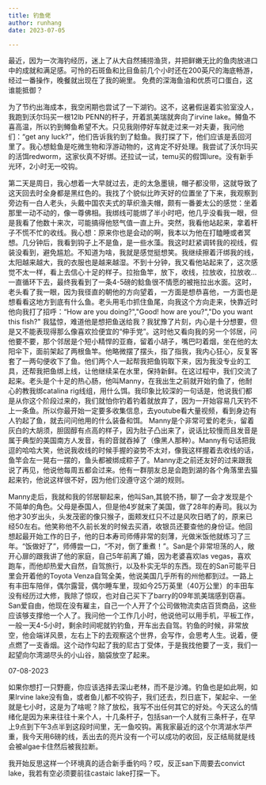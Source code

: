 ```yaml
---
title: 钓鱼佬
author: runhang
date: 2023-07-05

--- 
```


最近，因为一次海钓经历，迷上了从大自然捕捞渔货，并把鲜嫩无比的鱼肉放进口中的成就和满足感。可怜的石斑鱼和比目鱼前几个小时还在200英尺的海底畅游，经过一番操作，晚餐就出现在了我的碗里。
免费的深海鱼油和优质可口蛋白，这谁能抵御？

为了节约出海成本，我空闲期也尝试了一下湖钓。这不，这暑假逞着实验室没人，我跑到沃尔玛买一根12lb PENN的杆子，开着凯美瑞就奔向了irvine lake。鳟鱼不喜高温，所以钓到鳟鱼希望不大。只见我刚停好车就走过来一对夫妻，我问他们：“get any luck?”，他们告诉我钓到了鲶鱼。我打探了下，他们应该是丢回河里了。我心想鲶鱼是吃微生物和浮游动物的，这肯定不好处理。我尝试了沃尔玛买的活饵redworm，这家伙真不好绑。还拉试一试，temu买的假饵lure。没有新手光环，2小时无一咬钩。

第二天是周日，我心想着一大早就过去，走的太急墨镜，帽子都没带，这就导致了这天回去时全身都是黑红色的。我找了个貌似比昨天好的位置坐了下来，我观察到旁边有一白人老头，头戴中国农夫式的草织渔夫帽，颇有一番姜太公的感觉：坐着那里一动不动的，像一尊佛相。我绑线可能绑了半小时吧，他几乎没看我一眼，但是我看了他数十来次，可能搞得他怒气值一直上升。突然，我看他站起来，拿着杆子不慌不忙的收线。我心想：原来你也是会动的啊，我本以为他在打瞌睡或者冥想。几分钟后，我看到钩子上不是鱼，是一些水藻。我这时赶紧调转我的视线，假装没看到，避免尴尬。不知道为啥，我就是感觉挺想笑。我继续擦着汗绑我的线，太阳越来越大，我的衣服也是越来越湿。不到十分钟，我又看他站起来了，这次感觉不太一样，看上去信心十足的样子。拉抬鱼竿，放下，收线，拉放收，拉放收...一直循环下去，最终我看到了一条4-5磅的鲶鱼很不情愿的被拖拉出水面。这时，老头看了我一眼，因为我径直的朝他的方向望着，一方面是想恭喜他，一方面也是想看看这地方到底有什么鱼。老头用毛巾抓住鱼尾，向我这个方向走来，快靠近时他向我打了招呼：“How are you doing?","Good! how are you?","Do you want this fish?" 我猛惊，难道他是想把鱼送给我？我犹豫了片刻，内心是十分想要，但是又不能表现得那么像喜欢捡便宜的“伸手党”。这时他又看向我的另一个邻居，问他要不要，那个邻居是个短小精悍的亚裔，留着小胡子，嘴巴叼着烟，坐在他的太阳伞下，面前架起了两根鱼竿。他略微摆了摆头，指了指我，我内心狂心，反复客套了一两句便收下了鱼。他们两个人一起帮我把鱼钩取下来，因为我没专业的工具，还帮我把鱼绑上线，让他继续呆在水里，保持新鲜。在这过程中，我们交流了起来。老头是个十足的热心肠，他叫Manny，在我出生之前就开始钓鱼了，他耐心的教我绑catalina rig线组，用什么饵。我印象比较深的一句话是，他说我们都是从你这个阶段过来的，我们就怕你钓着钓着就放弃了，因为一开始容易几天钓不上一条鱼。所以你最开始一定要多收集信息，去youtube看大量视频，看到身边有人钓起了鱼，就去问问他用的什么装备和饵。 Manny是个非常可爱的老头，留着灰白的大胡须，胆固醇有点高的样子，因为肚子凸出来了，说话比较慢而且发音是属于典型的美国南方人发音，有的音就吞掉了（像黑人那种）。Manny有句话把我逗的哈哈大笑，他说我收线的时候手握的姿势不太对，像我这样握着去收线的话，鱼竿会左一晃右一摆的，鱼头都被绑成粽子了。Manny走之前还友好的过来跟我说了再见，他说他每周五都会过来。他有一群朋友总是会跑到湖的各个角落里去猫起来钓，他说这样很不好，因为他们没遵守这个湖的规则。

Manny走后，我就和我的邻居聊起来，他叫San,其貌不扬，聊了一会才发现是个不简单的角色。父母是泰国人，但是他4岁就来了美国，做了28年的寿司。我以为他才30岁出头，头发茂密的像只猴子，面颊发红只不过是风吹日晒了的，原来已经50左右。他笑称他不久前长发的时候去买酒，收银员还要查他的身份证。他回想起最开始工作的日子，他的日本寿司师傅非常的刻薄，光做米饭他就练习了三年。“饭做好了”，师傅尝一口，“不对，倒了重煮！”。San是个非常坦荡的人，敞开心扉的跟我讲了他的家庭，自己5年前离了婚，因为老婆喜欢las vegas，喜欢跑车，而他却热爱大自然，自驾旅行，以及朴实无华的东西。现在的San可能平日里会开着他的Toyota Venza自驾全美，他说美国几乎所有的州他都到过。一路上有丰田车陪伴，偶尔露营，偶尔睡车里，现如今25万英里（40万公里）的丰田车没有经历过大修，我除了惊叹，也对自己买下了barry的09年凯美瑞感到窃喜。San爱自由，他现在没有雇主，自己一个人开了个公司做物流卖店百货商品，这些应该够支撑他一个人了。我问他一个工作几小时，他说他可以用手机，平板工作，一般一天4-5小时，剩余时间呢就钓钓鱼，开车出去自驾。钓鱼的时候，非常放空，他会端详风景，左右上下的去观察这个世界，会写作，会思考人生。说着，便点燃了一支香烟。这个动作勾起了我的尼古丁受体，于是我找他要了一支，我们一起望向尔湾湖尽头的小山谷，脑袋放空了起来。

07-08-2023

如果你想打一只野鹿，你应该选择去深山老林，而不是沙滩。钓鱼也是如此啊，如果Irvine lake没有鱼，或者鱼儿都不咬钩子，我们还去，烈日底下，架起伞、一坐就是七小时，这是为了啥呢？除了放松，我写不出任何其它的好处。今天这么的情绪化是因为来来往往十来个人，十几条杆子，包括san一个人就有三条杆子，在早上9点到下午3点半到这段时间里，无一鱼咬钩。离我家最近的这个尔湾湖水华严重，我今天用6磅的线，丢出去的亮片没有一个可以成功的收回，反正结局就是线会被algae卡住然后被我拉断。

我开始反思这样一个环境真的适合新手垂钓吗？哎，反正san下周要去convict lake，我若有空必须要前往castaic lake打探一下。

